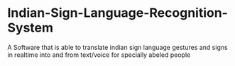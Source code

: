 # Indian-Sign-Language-Recognition-System
A Software that is able to translate indian sign language gestures and signs in realtime into and from text/voice for specially abeled people
